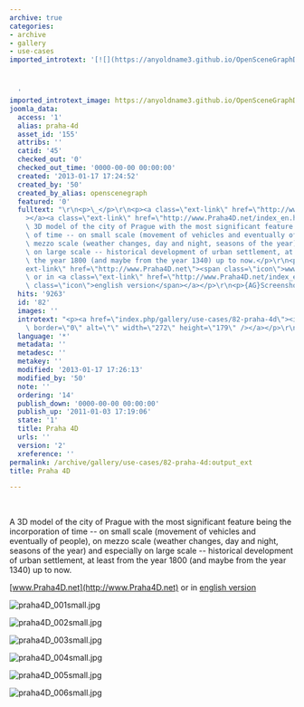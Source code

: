 ```yaml
---
archive: true
categories:
- archive
- gallery
- use-cases
imported_introtext: '[![](https://anyoldname3.github.io/OpenSceneGraphDotComBackup/OpenSceneGraph/www.openscenegraph.com/images/gallery/Screenshots/Praha4D/praha4D_001small.jpg)](https://anyoldname3.github.io/OpenSceneGraphDotComBackup/OpenSceneGraph/www.openscenegraph.com/index.php/gallery/use-cases/82-praha-4d.html)



  '
imported_introtext_image: https://anyoldname3.github.io/OpenSceneGraphDotComBackup/OpenSceneGraph/www.openscenegraph.com/images/gallery/Screenshots/Praha4D/praha4D_001small.jpg
joomla_data:
  access: '1'
  alias: praha-4d
  asset_id: '155'
  attribs: ''
  catid: '45'
  checked_out: '0'
  checked_out_time: '0000-00-00 00:00:00'
  created: '2013-01-17 17:24:52'
  created_by: '50'
  created_by_alias: openscenegraph
  featured: '0'
  fulltext: "\r\n<p>\_</p>\r\n<p><a class=\"ext-link\" href=\"http://www.Praha4D.net\"\
    ></a><a class=\"ext-link\" href=\"http://www.Praha4D.net/index_en.html\"></a>A\
    \ 3D model of the city of Prague with the most significant feature being the incorporation\
    \ of time -- on small scale (movement of vehicles and eventually of people), on\
    \ mezzo scale (weather changes, day and night, seasons of the year) and especially\
    \ on large scale -- historical development of urban settlement, at least from\
    \ the year 1800 (and maybe from the year 1340) up to now.</p>\r\n<p><a class=\"\
    ext-link\" href=\"http://www.Praha4D.net\"><span class=\"icon\">www.Praha4D.net</span></a>\
    \ or in <a class=\"ext-link\" href=\"http://www.Praha4D.net/index_en.html\"><span\
    \ class=\"icon\">english version</span></a></p>\r\n<p>{AG}Screenshots/Praha4D{/AG}</p>"
  hits: '9263'
  id: '82'
  images: ''
  introtext: "<p><a href=\"index.php/gallery/use-cases/82-praha-4d\"><img src=\"images/gallery/Screenshots/Praha4D/praha4D_001small.jpg\"\
    \ border=\"0\" alt=\"\" width=\"272\" height=\"179\" /></a></p>\r\n"
  language: '*'
  metadata: ''
  metadesc: ''
  metakey: ''
  modified: '2013-01-17 17:26:13'
  modified_by: '50'
  note: ''
  ordering: '14'
  publish_down: '0000-00-00 00:00:00'
  publish_up: '2011-01-03 17:19:06'
  state: '1'
  title: Praha 4D
  urls: ''
  version: '2'
  xreference: ''
permalink: /archive/gallery/use-cases/82-praha-4d:output_ext
title: Praha 4D

---
```

 


A 3D model of the city of Prague with the most significant feature being the incorporation of time -- on small scale (movement of vehicles and eventually of people), on mezzo scale (weather changes, day and night, seasons of the year) and especially on large scale -- historical development of urban settlement, at least from the year 1800 (and maybe from the year 1340) up to now.


[www.Praha4D.net](http://www.Praha4D.net) or in [english version](http://www.Praha4D.net/index_en.html)




![praha4D_001small.jpg](https://anyoldname3.github.io/OpenSceneGraphDotComBackup/OpenSceneGraph/www.openscenegraph.com/images/gallery/Screenshots/Praha4D/praha4D_001small.jpg)

![praha4D_002small.jpg](https://anyoldname3.github.io/OpenSceneGraphDotComBackup/OpenSceneGraph/www.openscenegraph.com/images/gallery/Screenshots/Praha4D/praha4D_002small.jpg)

![praha4D_003small.jpg](https://anyoldname3.github.io/OpenSceneGraphDotComBackup/OpenSceneGraph/www.openscenegraph.com/images/gallery/Screenshots/Praha4D/praha4D_003small.jpg)

![praha4D_004small.jpg](https://anyoldname3.github.io/OpenSceneGraphDotComBackup/OpenSceneGraph/www.openscenegraph.com/images/gallery/Screenshots/Praha4D/praha4D_004small.jpg)

![praha4D_005small.jpg](https://anyoldname3.github.io/OpenSceneGraphDotComBackup/OpenSceneGraph/www.openscenegraph.com/images/gallery/Screenshots/Praha4D/praha4D_005small.jpg)

![praha4D_006small.jpg](https://anyoldname3.github.io/OpenSceneGraphDotComBackup/OpenSceneGraph/www.openscenegraph.com/images/gallery/Screenshots/Praha4D/praha4D_006small.jpg)




